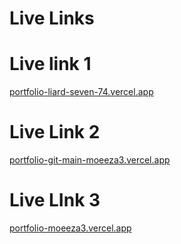# Live Links
# Live link 1
[portfolio-liard-seven-74.vercel.app](https://portfolio-liard-seven-74.vercel.app)

# Live Link 2
[portfolio-git-main-moeeza3.vercel.app](https://portfolio-git-main-moeeza3.vercel.app)

# Live LInk 3
[portfolio-moeeza3.vercel.app](https://portfolio-moeeza3.vercel.app)

